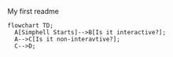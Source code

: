 My first readme
```mermaid
flowchart TD;
  A[Simphell Starts]-->B[Is it interactive?];
  A-->C[Is it non-interavtive?];
  C-->D;
```
